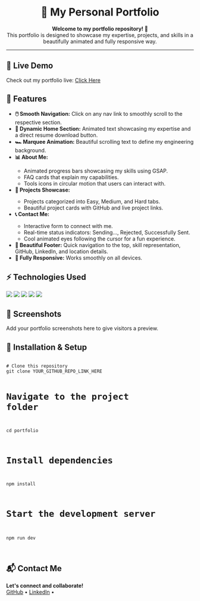 <h1 align="center">🚀 My Personal Portfolio</h1>

<p align="center">
  <b>Welcome to my portfolio repository! 🌟</b><br>
  This portfolio is designed to showcase my expertise, projects, and skills in a beautifully animated and fully responsive way.
</p>

---

<h2>🔗 Live Demo</h2>
<p>Check out my portfolio live: <a href="" target="_blank">Click Here</a></p>

<h2>📌 Features</h2>
<ul>
  <li><strong>🖱️ Smooth Navigation:</strong> Click on any nav link to smoothly scroll to the respective section.</li>
  <li><strong>🏡 Dynamic Home Section:</strong> Animated text showcasing my expertise and a direct resume download button.</li>
  <li><strong>🏎️ Marquee Animation:</strong> Beautiful scrolling text to define my engineering background.</li>
  <li><strong>📊 About Me:</strong></li>
  <ul>
    <li>Animated progress bars showcasing my skills using GSAP.</li>
    <li>FAQ cards that explain my capabilities.</li>
    <li>Tools icons in circular motion that users can interact with.</li>
  </ul>
  <li><strong>📂 Projects Showcase:</strong></li>
  <ul>
    <li>Projects categorized into Easy, Medium, and Hard tabs.</li>
    <li>Beautiful project cards with GitHub and live project links.</li>
  </ul>
  <li><strong>📞 Contact Me:</strong></li>
  <ul>
    <li>Interactive form to connect with me.</li>
    <li>Real-time status indicators: Sending..., Rejected, Successfully Sent.</li>
    <li>Cool animated eyes following the cursor for a fun experience.</li>
  </ul>
  <li><strong>🚀 Beautiful Footer:</strong> Quick navigation to the top, skill representation, GitHub, LinkedIn, and location details.</li>
  <li><strong>📱 Fully Responsive:</strong> Works smoothly on all devices.</li>
</ul>

<h2>⚡ Technologies Used</h2>
<p>
  <img src="https://img.shields.io/badge/React-20232A?style=for-the-badge&logo=react&logoColor=61DAFB">
  <img src="https://img.shields.io/badge/Vite-646CFF?style=for-the-badge&logo=vite&logoColor=white">
  <img src="https://img.shields.io/badge/TailwindCSS-38B2AC?style=for-the-badge&logo=tailwind-css&logoColor=white">
  <img src="https://img.shields.io/badge/GSAP-00C200?style=for-the-badge&logo=greensock&logoColor=white">
  <img src="https://img.shields.io/badge/JavaScript-F7DF1E?style=for-the-badge&logo=javascript&logoColor=black">
</p>

<h2>🎨 Screenshots</h2>
<p>Add your portfolio screenshots here to give visitors a preview.</p>

<h2>🚀 Installation & Setup</h2>
<pre>
<code>
# Clone this repository
git clone YOUR_GITHUB_REPO_LINK_HERE

# Navigate to the project folder

cd portfolio

# Install dependencies

npm install

# Start the development server

npm run dev
</code>

</pre>

<h2>📬 Contact Me</h2>
<p>
  <b>Let's connect and collaborate!</b><br>
  <a href="https://github.com/iasiddiqui/" target="_blank">GitHub</a> • 
  <a href="https://www.linkedin.com/in/ishan-ahmad-siddiqui/" target="_blank">LinkedIn</a> •
</p>
